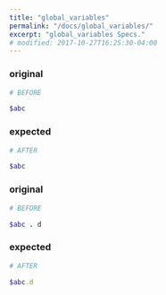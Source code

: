 ```yaml
---
title: "global_variables"
permalink: "/docs/global_variables/"
excerpt: "global_variables Specs."
# modified: 2017-10-27T16:25:30-04:00
---
```

### original
```ruby
# BEFORE

$abc

```
### expected
```ruby
# AFTER

$abc

```
### original
```ruby
# BEFORE

$abc . d

```
### expected
```ruby
# AFTER

$abc.d
```
